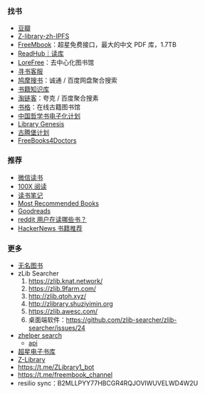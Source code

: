 ### 找书

- [豆瓣](https://www.douban.com/)
- [Z-library-zh-IPFS](https://bk.hallowlib.org/)
- [FreeMbook](https://freembook.com/)：超星免费接口，最大的中文 PDF 库，1.7TB
- [ReadHub｜读库](https://m.readhub.one/)
- [LoreFree](https://ebook2.lorefree.com/)：去中心化图书馆
- [寻书客服](https://ebooks.pages.dev/)
- [鸠摩搜书](https://www.jiumodiary.com/)：诚通 / 百度网盘聚合搜索
- [书籍知识库](https://book.zhishikoo.com/)
- [淘链客](https://www.toplinks.cc/s/)：夸克 / 百度聚合搜素
- [书格](https://new.shuge.org/)：在线古籍图书馆
- [中国哲学书电子化计划](https://ctext.org/zh)
- [Library Genesis](http://libgen.rs)
- [古腾堡计划](http://www.gutenberg.org)
- [FreeBooks4Doctors](http://freebooks4doctors.com/)

### 推荐

- [微信读书](https://weread.qq.com/)
- [100X 阅读](https://100x.today/)
- [读书笔记](https://reading.geek-docs.com/)
- [Most Recommended Books](https://mostrecommendedbooks.com/)
- [Goodreads](https://goodreads.com)
- [reddit 用户在读哪些书？](https://www.redditreads.com/)
- [HackerNews 书籍推荐](https://hacker-recommended-books.vercel.app/category/0/all-time/page/0/0)

### 更多

- [无名图书](https://www.book123.info/)
- zLib Searcher
  1. <https://zlib.knat.network/>
  2. <https://zlib.9farm.com/>
  3. <http://zlib.qtoh.xyz/>
  4. <http://zlibrary.shuziyimin.org>
  5. <https://zlib.awesc.com/>
  6. 桌面端软件：<https://github.com/zlib-searcher/zlib-searcher/issues/24>
- [zhelper search](https://search.zhelper.net/?[{%22name%22:%22zhelperV5%22,%22url%22:%22https://api.v5.zhelper.net%22,%22type%22:%22full%22,%22sensitive%22:false,%22detail%22:true},{%22name%22:%22Mibooks(V4)%22,%22url%22:%22https://api.mibooks.tk%22,%22type%22:%22full%22,%22sensitive%22:false,%22detail%22:false},{%22name%22:%22Ylibrary%22,%22url%22:%22https://api.ylibrary.org%22,%22type%22:%22full%22,%22sensitive%22:false,%22detail%22:true},{%22name%22:%22bookpan%22,%22url%22:%22https://api.bookpan.net%22,%22type%22:%22light%22,%22sensitive%22:false,%22detail%22:true}])
  - [api](https://tool.yibook.org/)
- [超星电子书库](https://beta.ssdown.org/)
- [Z-Library](https://z-lib.is/)
- <https://t.me/ZLibrary1_bot>
- <https://t.me/freembook_channel>
- resilio sync：B2MLLPYY77HBCGR4RQJOVIWUVELWD4W2U